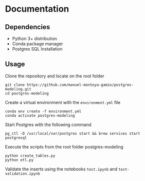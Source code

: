 # Documentation 

## Dependencies

- Python 3+ distribution
- Conda package manager
- Postgres SQL Installation

## Usage

Clone the repository and locate on the root folder  
```
git clone https://github.com/manuel-montoya-gamio/postgres-modeling.git  
cd postgres-modeling
```

Create a virtual environment with the `environment.yml` file
```
conda env create -f environment.yml  
conda activate postgres-modeling
```   

Start Postgres with the following command 
```
pg_ctl -D /usr/local/var/postgres start && brew services start postgresql
```

Execute the scripts from the root folder postgres-modeling
```
python create_tables.py  
python etl.py
``` 

Validate the inserts using the notebooks `test.ipynb` and `test-validation.ipynb`
